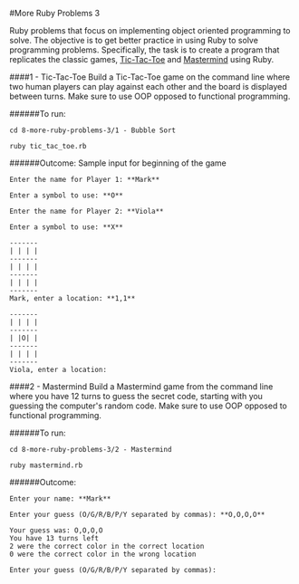 #More Ruby Problems 3

Ruby problems that focus on implementing object oriented programming to solve. The objective is to get better practice in using Ruby to solve programming problems. Specifically, the task is to create a program that replicates the classic games, [Tic-Tac-Toe](http://en.wikipedia.org/wiki/Tic-tac-toe) and [Mastermind](http://en.wikipedia.org/wiki/Mastermind_(board_game)) using Ruby.


####1 - Tic-Tac-Toe
Build a Tic-Tac-Toe game on the command line where two human players can play against each other and the board is displayed between turns. Make sure to use OOP opposed to functional programming.

######To run:
```
cd 8-more-ruby-problems-3/1 - Bubble Sort
```
```
ruby tic_tac_toe.rb
```

######Outcome:
Sample input for beginning of the game

```
Enter the name for Player 1: **Mark**
```
```
Enter a symbol to use: **O**
```
```
Enter the name for Player 2: **Viola**
```
```
Enter a symbol to use: **X**
```
```
-------
| | | |
-------
| | | |
-------
| | | |
-------
Mark, enter a location: **1,1**
```
```
-------
| | | |
-------
| |O| |
-------
| | | |
-------
Viola, enter a location: 
```



####2 - Mastermind
Build a Mastermind game from the command line where you have 12 turns to guess the secret code, starting with you guessing the computer's random code. Make sure to use OOP opposed to functional programming.

######To run:
```
cd 8-more-ruby-problems-3/2 - Mastermind
```
```
ruby mastermind.rb
```

######Outcome:
```
Enter your name: **Mark**
```
```
Enter your guess (O/G/R/B/P/Y separated by commas): **O,O,O,O**
```
```
Your guess was: O,O,O,O
You have 13 turns left
2 were the correct color in the correct location
0 were the correct color in the wrong location

Enter your guess (O/G/R/B/P/Y separated by commas):
```





